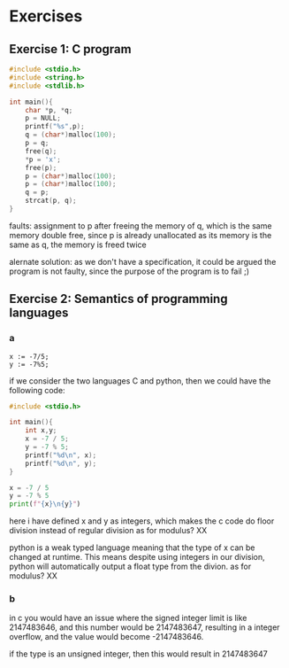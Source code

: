 # Exercises

## Exercise 1: C program
```C
#include <stdio.h>
#include <string.h>
#include <stdlib.h>

int main(){
    char *p, *q;
    p = NULL;
    printf("%s",p);
    q = (char*)malloc(100);
    p = q;
    free(q);
    *p = 'x';
    free(p);
    p = (char*)malloc(100);
    p = (char*)malloc(100);
    q = p;
    strcat(p, q);
}
```

faults:
assignment to p after freeing the memory of q, which is the same memory
double free, since p is already unallocated as its memory is the same as q, the memory is freed twice

alernate solution:
as we don't have a specification, it could be argued the program is not faulty, since the purpose of the program is to fail ;)

## Exercise 2: Semantics of programming languages
### a
```
x := -7/5;
y := -7%5;
```

if we consider the two languages C and python, then we could have the following code:
```c
#include <stdio.h>

int main(){
    int x,y;
    x = -7 / 5;
    y = -7 % 5;
    printf("%d\n", x);
    printf("%d\n", y);
}   
```

```py
x = -7 / 5
y = -7 % 5
print(f"{x}\n{y}")
```
here i have defined x and y as integers, which makes the c code do floor division instead of regular division as for modulus? XX

python is a weak typed language meaning that the type of x can be changed at runtime. This means despite using integers in our division, python will automatically output a float type from the divion. as for modulus? XX

### b
in c you would have an issue where the signed integer limit is like 2147483646, and this number would be 2147483647, resulting in a integer overflow, and the value would become -2147483646.

if the type is an unsigned integer, then this would result in 2147483647
